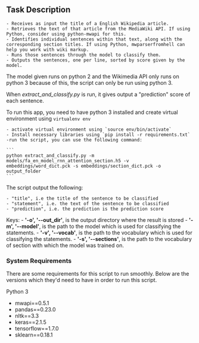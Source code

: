 
## Task Description

	- Receives as input the title of a English Wikipedia article.
	- Retrieves the text of that article from the MediaWiki API. If using Python, consider using python-mwapi for this.
	- Identifies individual sentences within that text, along with the corresponding section titles. If using Python, mwparserfromhell can help you work with wiki markup.
	- Runs those sentences through the model to classify them.
	- Outputs the sentences, one per line, sorted by score given by the model.



The model given runs on python 2 and the Wikimedia API only runs on python 3 because of this, the script can only be run using python 3.


When *extract_and_classify.py* is run, it gives output a "prediction" score of each sentence.

To run this app, you need to have python 3 installed and create virtual environment using `virtualenv env`

	- activate virtual environment using `source env/bin/activate`
	- Install necessary libraries using `pip install -r requirements.txt`
	-run the script, you can use the following command:

	```
	python extract_and_classify.py -m models/fa_en_model_rnn_attention_section.h5 -v embeddings/word_dict.pck -s embeddings/section_dict.pck -o output_folder
	```

The script output the following: 

	- "title", i.e the title of the sentence to be classified
  	- "statement", i.e. the text of the sentence to be classified
  	- "prediction", i.e. the prediction is the prediction score
  
Keys:
	- **'-o', '--out_dir'**, is the output directory where the result is stored
	- **'-m', '--model'**, is the path to the model which is used for classifying the statements.
	- **'-v', '--vocab'**, is the path to the vocabulary which is used for classifying the statements.
	- **'-s', '--sections'**, is the path to the vocabulary of section with which the model was trained on.


### System Requirements
There are some requirements for this script to run smoothly. Below are the versions which they'd need to have in order to run this script.  

Python 3

- mwapi==0.5.1
- pandas==0.23.0
- nltk==3.3
- keras==2.1.5
- tensorflow==1.7.0
- sklearn==0.18.1
